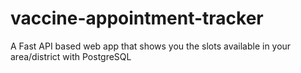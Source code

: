 # vaccine-appointment-tracker
A Fast API based web app that shows you the slots available in your area/district with PostgreSQL
